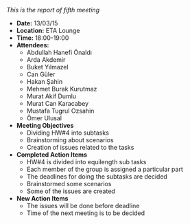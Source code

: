 _This is the report of fifth meeting_

  * **Date:**     13/03/15
  * **Location:** ETA Lounge
  * **Time:** 18:00-19:00
  * **Attendees:**
    * Abdullah Hanefi Önaldı
    * Arda Akdemir
    * Buket Yılmazel
    * Can Güler
    * Hakan Şahin
    * Mehmet Burak Kurutmaz
    * Murat Akif Dumlu
    * Murat Can Karacabey
    * Mustafa Tugrul Ozsahin
    * Ömer Ulusal
  * **Meeting Objectives**
    * Dividing HW#4 into subtasks
    * Brainstorming about scenarios
    * Creation of issues related to the tasks
  * **Completed Action Items**
    * HW#4 is divided into equilength sub tasks
    * Each member of the group is assigned a particular part
    * The deadlines for doing the subtasks are decided
    * Brainstormed some scenarios
    * Some of the issues are created
  * **New Action Items**
    * The issues will be done before deadline
    * Time of the next meeting is to be decided